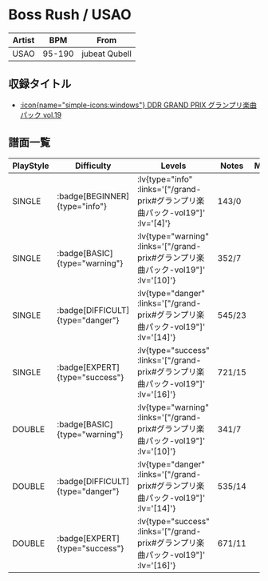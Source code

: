 # Boss Rush / USAO

|Artist|BPM|From|
|------|---|----|
|USAO|95-190|jubeat Qubell|

## 収録タイトル

- [ :icon{name="simple-icons:windows"} DDR GRAND PRIX グランプリ楽曲パック vol.19](/grand-prix#グランプリ楽曲パック-vol19)

## 譜面一覧

|PlayStyle|Difficulty|Levels|Notes|Movie|
|---------|----------|------|-----|-----|
|SINGLE| :badge[BEGINNER]{type="info"} | :lv{type="info" :links='["/grand-prix#グランプリ楽曲パック-vol19"]' :lv='[4]'} |143/0||
|SINGLE| :badge[BASIC]{type="warning"} | :lv{type="warning" :links='["/grand-prix#グランプリ楽曲パック-vol19"]' :lv='[10]'} |352/7||
|SINGLE| :badge[DIFFICULT]{type="danger"} | :lv{type="danger" :links='["/grand-prix#グランプリ楽曲パック-vol19"]' :lv='[14]'} |545/23||
|SINGLE| :badge[EXPERT]{type="success"} | :lv{type="success" :links='["/grand-prix#グランプリ楽曲パック-vol19"]' :lv='[16]'} |721/15||
|DOUBLE| :badge[BASIC]{type="warning"} | :lv{type="warning" :links='["/grand-prix#グランプリ楽曲パック-vol19"]' :lv='[10]'} |341/7||
|DOUBLE| :badge[DIFFICULT]{type="danger"} | :lv{type="danger" :links='["/grand-prix#グランプリ楽曲パック-vol19"]' :lv='[14]'} |535/14||
|DOUBLE| :badge[EXPERT]{type="success"} | :lv{type="success" :links='["/grand-prix#グランプリ楽曲パック-vol19"]' :lv='[16]'} |671/11||
